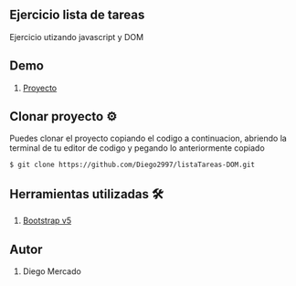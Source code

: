 ## Ejercicio lista de tareas

Ejercicio utizando javascript y DOM

## Demo

1. [Proyecto](https://listatareas-dom.netlify.app/)

## Clonar proyecto ⚙️
 Puedes clonar el proyecto copiando el codigo a continuacion, abriendo la terminal de tu editor de codigo y pegando lo anteriormente copiado

`$ git clone https://github.com/Diego2997/listaTareas-DOM.git`

## Herramientas utilizadas 🛠️

1. [Bootstrap v5](https://getbootstrap.com/)

## Autor

1. Diego Mercado
